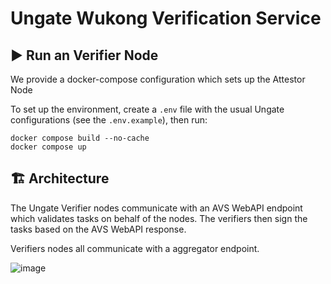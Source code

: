 # Ungate Wukong Verification Service

## ▶️ Run an Verifier Node
We provide a  docker-compose configuration which sets up the Attestor Node

To set up the environment, create a `.env` file with the usual Ungate
configurations (see the `.env.example`), then run:

```console
docker compose build --no-cache
docker compose up
```

## 🏗️ Architecture
The Ungate Verifier nodes communicate with an AVS WebAPI endpoint which
validates tasks on behalf of the nodes. The verifiers then sign the tasks based
on the AVS WebAPI response.

Verifiers nodes all communicate with a aggregator endpoint.

![image](https://github.com/user-attachments/assets/44af0d9c-acee-43fd-8555-94a29179ef3a)


